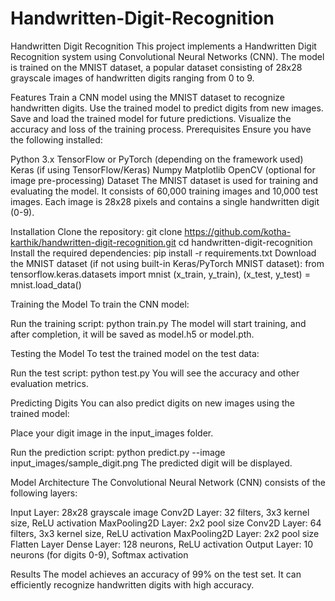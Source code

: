 # Handwritten-Digit-Recognition
Handwritten Digit Recognition
This project implements a Handwritten Digit Recognition system using Convolutional Neural Networks (CNN). The model is trained on the MNIST dataset, a popular dataset consisting of 28x28 grayscale images of handwritten digits ranging from 0 to 9.

Features
Train a CNN model using the MNIST dataset to recognize handwritten digits.
Use the trained model to predict digits from new images.
Save and load the trained model for future predictions.
Visualize the accuracy and loss of the training process.
Prerequisites
Ensure you have the following installed:

Python 3.x
TensorFlow or PyTorch (depending on the framework used)
Keras (if using TensorFlow/Keras)
Numpy
Matplotlib
OpenCV (optional for image pre-processing)
Dataset
The MNIST dataset is used for training and evaluating the model. It consists of 60,000 training images and 10,000 test images. Each image is 28x28 pixels and contains a single handwritten digit (0-9).

Installation
Clone the repository:
git clone https://github.com/kotha-karthik/handwritten-digit-recognition.git
cd handwritten-digit-recognition
Install the required dependencies:
pip install -r requirements.txt
Download the MNIST dataset (if not using built-in Keras/PyTorch MNIST dataset):
from tensorflow.keras.datasets import mnist
(x_train, y_train), (x_test, y_test) = mnist.load_data()

Training the Model
To train the CNN model:

Run the training script:
python train.py
The model will start training, and after completion, it will be saved as model.h5 or model.pth.

Testing the Model
To test the trained model on the test data:

Run the test script:
python test.py
You will see the accuracy and other evaluation metrics.

Predicting Digits
You can also predict digits on new images using the trained model:

Place your digit image in the input_images folder.

Run the prediction script:
python predict.py --image input_images/sample_digit.png
The predicted digit will be displayed.

Model Architecture
The Convolutional Neural Network (CNN) consists of the following layers:

Input Layer: 28x28 grayscale image
Conv2D Layer: 32 filters, 3x3 kernel size, ReLU activation
MaxPooling2D Layer: 2x2 pool size
Conv2D Layer: 64 filters, 3x3 kernel size, ReLU activation
MaxPooling2D Layer: 2x2 pool size
Flatten Layer
Dense Layer: 128 neurons, ReLU activation
Output Layer: 10 neurons (for digits 0-9), Softmax activation


Results
The model achieves an accuracy of 99% on the test set. It can efficiently recognize handwritten digits with high accuracy.
